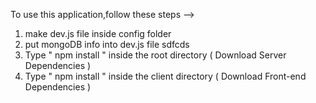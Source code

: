 To use this application,follow these steps -->

1. make dev.js file inside config folder 
2. put mongoDB info into dev.js file sdfcds
3. Type  " npm install " inside the root directory  ( Download Server Dependencies ) 
4. Type " npm install " inside the client directory ( Download Front-end Dependencies )
          
                                   
